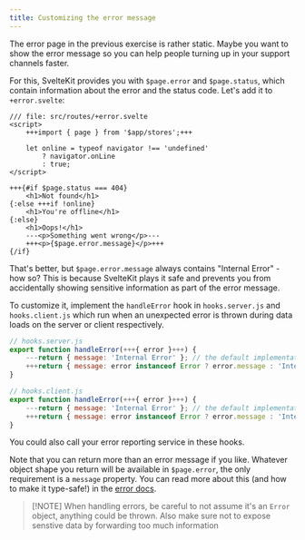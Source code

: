 ```yaml
---
title: Customizing the error message
---
```


The error page in the previous exercise is rather static. Maybe you want to show the error message so you can help people turning up in your support channels faster.

For this, SvelteKit provides you with `$page.error` and `$page.status`, which contain information about the error and the status code. Let's add it to `+error.svelte`:

```svelte
/// file: src/routes/+error.svelte
<script>
	+++import { page } from '$app/stores';+++

	let online = typeof navigator !== 'undefined'
		? navigator.onLine
		: true;
</script>

+++{#if $page.status === 404}
	<h1>Not found</h1>
{:else +++if !online}
	<h1>You're offline</h1>
{:else}
	<h1>Oops!</h1>
	---<p>Something went wrong</p>---
	+++<p>{$page.error.message}</p>+++
{/if}
```

That's better, but `$page.error.message` always contains "Internal Error" - how so? This is because SvelteKit plays it safe and prevents you from accidentally showing sensitive information as part of the error message.

To customize it, implement the `handleError` hook in `hooks.server.js` and `hooks.client.js` which run when an unexpected error is thrown during data loads on the server or client respectively.

```js
// hooks.server.js
export function handleError(+++{ error }+++) {
    ---return { message: 'Internal Error' }; // the default implementation of this hook---
    +++return { message: error instanceof Error ? error.message : 'Internal Error' };+++
}
```

```js
// hooks.client.js
export function handleError(+++{ error }+++) {
    ---return { message: 'Internal Error' }; // the default implementation of this hook---
    +++return { message: error instanceof Error ? error.message : 'Internal Error' };+++
}
```

You could also call your error reporting service in these hooks.

Note that you can return more than an error message if you like. Whatever object shape you return will be available in `$page.error`, the only requirement is a `message` property. You can read more about this (and how to make it type-safe!) in the [error docs](/docs/kit/errors).

> [!NOTE] When handling errors, be careful to not assume it's an `Error` object, anything could be thrown. Also make sure not to expose senstive data by forwarding too much information
